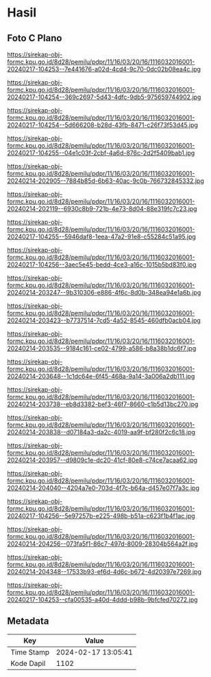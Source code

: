 # Hasil

## Foto C Plano

https://sirekap-obj-formc.kpu.go.id/8d28/pemilu/pdpr/11/16/03/20/16/1116032016001-20240217-104253--7e441676-a02d-4cd4-9c70-0dc02b08ea4c.jpg

https://sirekap-obj-formc.kpu.go.id/8d28/pemilu/pdpr/11/16/03/20/16/1116032016001-20240217-104254--369c2697-5d43-4dfc-9db5-975659744902.jpg

https://sirekap-obj-formc.kpu.go.id/8d28/pemilu/pdpr/11/16/03/20/16/1116032016001-20240217-104254--5d666208-b28d-43fb-8471-c26f73f53d45.jpg

https://sirekap-obj-formc.kpu.go.id/8d28/pemilu/pdpr/11/16/03/20/16/1116032016001-20240217-104255--04e1c03f-2cbf-4a6d-876c-2d2f5409bab1.jpg

https://sirekap-obj-formc.kpu.go.id/8d28/pemilu/pdpr/11/16/03/20/16/1116032016001-20240214-202905--7884b85d-6b63-40ac-9c0b-766732845332.jpg

https://sirekap-obj-formc.kpu.go.id/8d28/pemilu/pdpr/11/16/03/20/16/1116032016001-20240214-202119--6930c8b9-721b-4e73-8d04-88e319fc7c23.jpg

https://sirekap-obj-formc.kpu.go.id/8d28/pemilu/pdpr/11/16/03/20/16/1116032016001-20240217-104255--5946daf8-1eea-47a2-91e8-c55284c51a95.jpg

https://sirekap-obj-formc.kpu.go.id/8d28/pemilu/pdpr/11/16/03/20/16/1116032016001-20240217-104256--3aec5e45-bedd-4ce3-a16c-1015b5bd83f0.jpg

https://sirekap-obj-formc.kpu.go.id/8d28/pemilu/pdpr/11/16/03/20/16/1116032016001-20240214-203247--9b310306-e886-4f6c-8d0b-348ea94e1a6b.jpg

https://sirekap-obj-formc.kpu.go.id/8d28/pemilu/pdpr/11/16/03/20/16/1116032016001-20240214-203423--b7737514-7cd5-4a52-8545-460dfb0acb04.jpg

https://sirekap-obj-formc.kpu.go.id/8d28/pemilu/pdpr/11/16/03/20/16/1116032016001-20240214-203535--9184c161-ce02-4799-a586-b8a38b1dc6f7.jpg

https://sirekap-obj-formc.kpu.go.id/8d28/pemilu/pdpr/11/16/03/20/16/1116032016001-20240214-203648--1c1dc64e-6f45-468a-9a14-3a006a2db111.jpg

https://sirekap-obj-formc.kpu.go.id/8d28/pemilu/pdpr/11/16/03/20/16/1116032016001-20240214-203738--eb8d3382-bef3-46f7-8660-c1b5d13bc270.jpg

https://sirekap-obj-formc.kpu.go.id/8d28/pemilu/pdpr/11/16/03/20/16/1116032016001-20240214-203838--d07184a3-da2c-4019-aa9f-bf280f2c6c18.jpg

https://sirekap-obj-formc.kpu.go.id/8d28/pemilu/pdpr/11/16/03/20/16/1116032016001-20240214-203957--d9809c1e-dc20-41cf-80e8-c74ce7acaa62.jpg

https://sirekap-obj-formc.kpu.go.id/8d28/pemilu/pdpr/11/16/03/20/16/1116032016001-20240214-204040--4204a7e0-703d-4f7c-b64a-d457e07f7a3c.jpg

https://sirekap-obj-formc.kpu.go.id/8d28/pemilu/pdpr/11/16/03/20/16/1116032016001-20240217-104256--5e97257b-e225-498b-b51a-c623f1b4f1ac.jpg

https://sirekap-obj-formc.kpu.go.id/8d28/pemilu/pdpr/11/16/03/20/16/1116032016001-20240214-204256--073fa5f1-86c7-497d-8009-28304b564a2f.jpg

https://sirekap-obj-formc.kpu.go.id/8d28/pemilu/pdpr/11/16/03/20/16/1116032016001-20240214-204348--17533b93-ef6d-4d6c-b672-4d20397e7269.jpg

https://sirekap-obj-formc.kpu.go.id/8d28/pemilu/pdpr/11/16/03/20/16/1116032016001-20240217-104253--cfa00535-a40d-4ddd-b98b-9bfcfed70272.jpg


## Metadata

| Key        | Value               |
| ---------- | ------------------- |
| Time Stamp | 2024-02-17 13:05:41 |
| Kode Dapil | 1102                |



